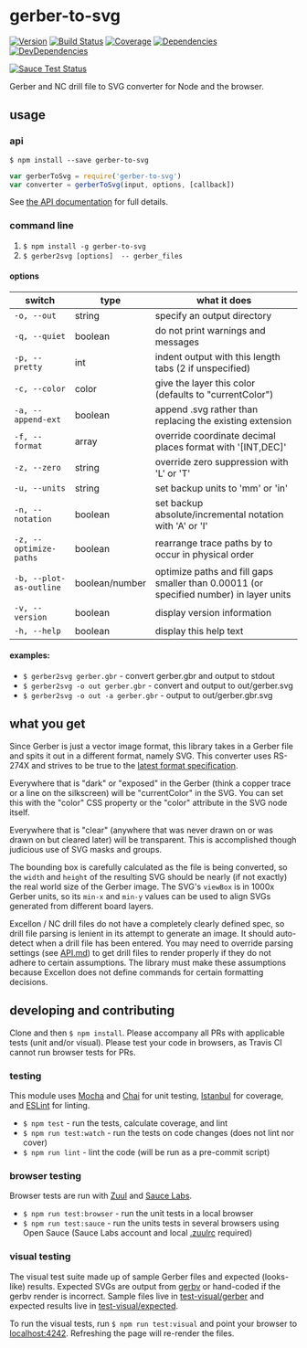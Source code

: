 # gerber-to-svg

[![Version](http://img.shields.io/npm/v/gerber-to-svg.svg?style=flat-square)](https://www.npmjs.org/package/gerber-to-svg)
[![Build Status](http://img.shields.io/travis/mcous/gerber-to-svg.svg?style=flat-square)](https://travis-ci.org/mcous/gerber-to-svg) [![Coverage](http://img.shields.io/coveralls/mcous/gerber-to-svg.svg?style=flat-square)](https://coveralls.io/r/mcous/gerber-to-svg)  [![Dependencies](http://img.shields.io/david/mcous/gerber-to-svg.svg?style=flat-square)](https://david-dm.org/mcous/gerber-to-svg)
[![DevDependencies](http://img.shields.io/david/dev/mcous/gerber-to-svg.svg?style=flat-square)](https://david-dm.org/mcous/gerber-to-svg#info=devDependencies)

[![Sauce Test Status](https://saucelabs.com/browser-matrix/gerber-to-svg.svg)](https://saucelabs.com/u/gerber-to-svg)

Gerber and NC drill file to SVG converter for Node and the browser.

## usage

### api

`$ npm install --save gerber-to-svg`

``` javascript
var gerberToSvg = require('gerber-to-svg')
var converter = gerberToSvg(input, options, [callback])
```

See [the API documentation](./API.md) for full details.

### command line

1. `$ npm install -g gerber-to-svg`
2. `$ gerber2svg [options]  -- gerber_files`

#### options

switch             | type    | what it does
-------------------|---------|-------------------------
`-o, --out`        | string  | specify an output directory
`-q, --quiet`      | boolean | do not print warnings and messages
`-p, --pretty`     | int     | indent output with this length tabs (2 if unspecified)
`-c, --color`      | color   | give the layer this color (defaults to "currentColor")
`-a, --append-ext` | boolean | append .svg rather than replacing the existing extension
`-f, --format`     | array<int> | override coordinate decimal places format with '[INT,DEC]'
`-z, --zero`       | string  | override zero suppression with 'L' or 'T'
`-u, --units`      | string  | set backup units to 'mm' or 'in'
`-n, --notation`   | boolean | set backup absolute/incremental notation with 'A' or 'I'
`-z, --optimize-paths` | boolean | rearrange trace paths by to occur in physical order
`-b, --plot-as-outline` | boolean/number | optimize paths and fill gaps smaller than 0.00011 (or specified number) in layer units
`-v, --version`    | boolean | display version information
`-h, --help`       | boolean | display this help text

#### examples:

* `$ gerber2svg gerber.gbr` - convert gerber.gbr and output to stdout
* `$ gerber2svg -o out gerber.gbr` - convert and output to out/gerber.svg
* `$ gerber2svg -o out -a gerber.gbr` - output to out/gerber.gbr.svg

## what you get

Since Gerber is just a vector image format, this library takes in a Gerber file and spits it out in a different format, namely SVG. This converter uses RS-274X and strives to be true to the [latest format specification](http://www.ucamco.com/downloads).

Everywhere that is "dark" or "exposed" in the Gerber (think a copper trace or a line on the silkscreen) will be "currentColor" in the SVG. You can set this with the "color" CSS property or the "color" attribute in the SVG node itself.

Everywhere that is "clear" (anywhere that was never drawn on or was drawn on but cleared later) will be transparent. This is accomplished though judicious use of SVG masks and groups.

The bounding box is carefully calculated as the file is being converted, so the `width` and `height` of the resulting SVG should be nearly (if not exactly) the real world size of the Gerber image. The SVG's `viewBox` is in 1000x Gerber units, so its `min-x` and `min-y` values can be used to align SVGs generated from different board layers.

Excellon / NC drill files do not have a completely clearly defined spec, so drill file parsing is lenient in its attempt to generate an image. It should auto-detect when a drill file has been entered. You may need to override parsing settings (see [API.md](./API.md)) to get drill files to render properly if they do not adhere to certain assumptions. The library must make these assumptions because Excellon does not define commands for certain formatting decisions.

## developing and contributing

Clone and then `$ npm install`. Please accompany all PRs with applicable tests (unit and/or visual). Please test your code in browsers, as Travis CI cannot run browser tests for PRs.

### testing

This module uses [Mocha](http://mochajs.org/) and [Chai](http://chaijs.com/) for unit testing, [Istanbul](https://github.com/gotwarlost/istanbul) for coverage, and [ESLint](http://eslint.org/) for linting.

* `$ npm test` - run the tests, calculate coverage, and lint
* `$ npm run test:watch` - run the tests on code changes (does not lint nor cover)
* `$ npm run lint` - lint the code (will be run as a pre-commit script)

### browser testing

Browser tests are run with [Zuul](https://github.com/defunctzombie/zuul) and [Sauce Labs](https://saucelabs.com/opensauce/).

* `$ npm run test:browser` - run the unit tests in a local browser
* `$ npm run test:sauce` - run the units tests in several browsers using Open Sauce (Sauce Labs account and local [.zuulrc](https://github.com/defunctzombie/zuul/wiki/Zuulrc) required)

### visual testing

The visual test suite made up of sample Gerber files and expected (looks-like) results. Expected SVGs are output from [gerbv](http://gerbv.geda-project.org/) or hand-coded if the gerbv render is incorrect. Sample files live in [test-visual/gerber](./test-visual/gerber) and expected results live in [test-visual/expected](./test-visual/expected).

To run the visual tests, run `$ npm run test:visual` and point your browser to [localhost:4242](http://localhost.com:4242). Refreshing the page will re-render the files.
